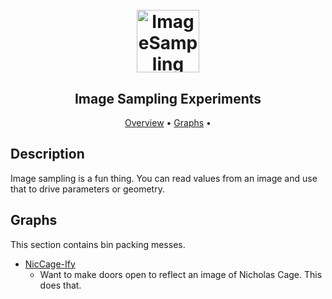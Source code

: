 <h1 align="center">
  <br>
  <img src="https://img.icons8.com/ios-filled/100/000000/image.png" alt="ImageSampling" width="100">
</h1>

<h2 align="center">Image Sampling Experiments</h2>

<p align="center">
  <a href="#description">Overview</a> •
  <a href="#graphs">Graphs</a> •
</p>

## Description
Image sampling is a fun thing. You can read values from an image and use that to drive parameters or geometry.

## Graphs
This section contains bin packing messes.
* [NicCage-Ify](https://github.com/johnpierson/RandomGraphs/tree/master/ImageSampling/NicCage-Ify)
  - Want to make doors open to reflect an image of Nicholas Cage. This does that.
